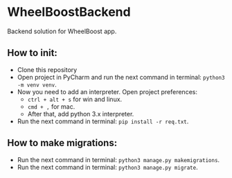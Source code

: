 # WheelBoostBackend
Backend solution for WheelBoost app.

## How to init:
+ Clone this repository
+ Open project in PyCharm and run the next command in terminal: `python3 -m venv venv`.
+ Now you need to add an interpreter. Open project preferences:
    + `ctrl + alt + s` for win and linux.
    + `cmd + ,` for mac.
    + After that, add python 3.x interpreter.
+ Run the next command in terminal: `pip install -r req.txt`.

## How to make migrations:
+ Run the next command in terminal: `python3 manage.py makemigrations`.
+ Run the next command in terminal: `python3 manage.py migrate`.  
